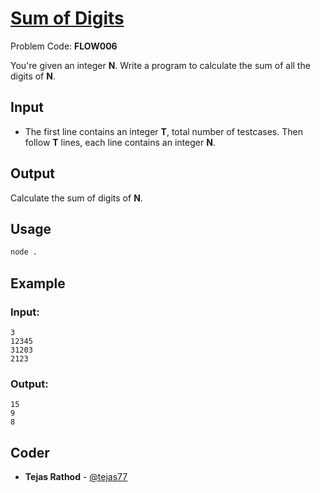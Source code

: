
# [Sum of Digits](https://www.codechef.com/problems/FLOW006)
Problem Code: **FLOW006**

You're given an integer **N**. Write a program to calculate the sum of all the digits of **N**.

## Input

-  The first line contains an integer **T**, total number of testcases. Then follow **T** lines, each line contains an integer **N**.

## Output

Calculate the sum of digits of **N**.

## Usage
```sh
node .
```
## Example
### Input:
```
3
12345
31203
2123
```
### Output:
```
15
9
8
```

## Coder

* **Tejas Rathod** - [@tejas77](https://github.com/tejas77)
